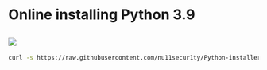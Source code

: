 # Online installing Python 3.9
![](https://github.com/nu11secur1ty/Kali-Linux/blob/master/2019.4/Python3.9.0/shot/Screenshot%20from%202019-11-29%2015-06-04.png)
----------------------------------------------------------------------------------------------------------
```bash
curl -s https://raw.githubusercontent.com/nu11secur1ty/Python-installer/master/3.9.0/installer39.sh | bash
```

